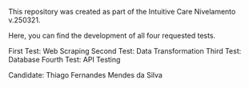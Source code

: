 This repository was created as part of the Intuitive Care Nivelamento v.250321.

Here, you can find the development of all four requested tests.

First Test: Web Scraping
Second Test: Data Transformation
Third Test: Database
Fourth Test: API Testing

Candidate: Thiago Fernandes Mendes da Silva
